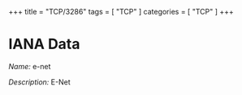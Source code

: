 +++
title = "TCP/3286"
tags = [ "TCP" ]
categories = [ "TCP" ]
+++

# IANA Data

_Name:_ e-net

_Description:_ E-Net

